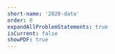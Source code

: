 ```yaml
---
short-name: '2020-data'
order: 0
expandAllProblemStatements: true
isCurrent: false
showPDF: true
---
```

